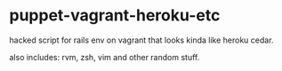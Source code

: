 puppet-vagrant-heroku-etc
=========================

hacked script for rails env on vagrant that looks kinda like heroku cedar.

also includes: rvm, zsh, vim and other random stuff. 
